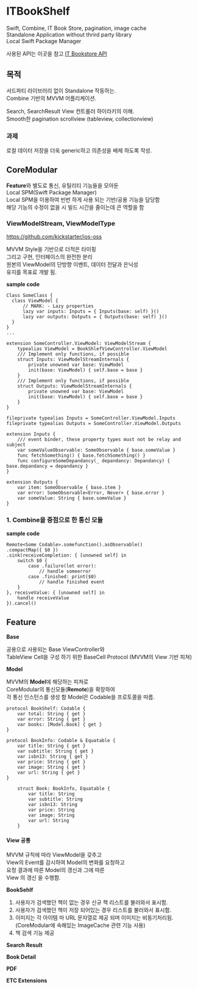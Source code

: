 # ITBookShelf
Swift, Combine, IT Book Store, pagination, image cache  
Standalone Application without thrird party library  
Local Swift Package Manager  

사용된 API는 이곳을 참고 [IT Bookstore API](https://api.itbook.store)

## 목적

서드파티 라이브러리 없이 Standalone 작동하는.  
Combine 기반의 MVVM 어플리케이션.  
  
Search, SearchResult View 컨트롤러 하이라키의 이해.  
Smooth한 pagination scrollview (tableview, collectionview)  

### 과제
로컬 데이터 저장을 더욱 generic하고 의존성을 배제 하도록 작성.

## CoreModular

**Feature**와 별도로 통신, 유틸리티 기능들을 모아둔  
Local SPM(Swift Package Manager)  
Local SPM을 이용하여 빈번 하게 사용 되는 기반/공용 기능을 담당함    
해당 기능의 수정이 없을 시 빌드 시간을 줄이는데 큰 역할을 함  

### ViewModelStream, ViewModelType  

https://github.com/kickstarter/ios-oss

MVVM Style을 기반으로 더적은 타이핑  
그리고 구현, 인터페이스의 완전한 분리   
원본의 ViewModel의 단방향 이벤트, 데이터 전달과 은닉성  
유지를 목표료 개발 됨.

**sample code**
```
Class SomeClass {
  class ViewModel {
      // MARK: - Lazy properties
      lazy var inputs: Inputs = { Inputs(base: self) }()
      lazy var outputs: Outputs = { Outputs(base: self) }()
  }
}
...

extension SomeController.ViewModel: ViewModelStream {
    typealias ViewModel = BookShlefViewController.ViewModel
    /// Implement only functions, if possible
    struct Inputs: ViewModelStreamInternals {
        private unowned var base: ViewModel
        init(base: ViewModel) { self.base = base }
    }
    /// Implement only functions, if possible
    struct Outputs: ViewModelStreamInternals {
        private unowned var base: ViewModel
        init(base: ViewModel) { self.base = base }
    }
}

fileprivate typealias Inputs = SomeController.ViewModel.Inputs
fileprivate typealias Outputs = SomeController.ViewModel.Outputs

extension Inputs {
    /// event binder, these property types must not be relay and subject
    var someValueObservable: SomeObservable { base.someValue }
    func fetchSomething() { base.fetchSomething() }
    func configureSomeDepandancy(_ depandancy: Depandancy) { base.depandancy = depandancy }
}

extension Outputs {
    var item: SomeObservable { base.item }
    var error: SomeObservable<Error, Never> { base.error }
    var someValue: String { base.someValue }
}

```

### 1. Combine을 중점으로 한 통신 모듈
**sample code**
```
Remote<Some Codable>.somefunction().asObservable()
.compactMap({ $0 })
.sink(receiveCompletion: { [unowned self] in
    switch $0 {
        case .failure(let error):
            // handle someerror
        case .finished: print($0)
            // handle finished event
    }
}, receiveValue: { [unowned self] in
    handle receiveValue
}).cancel()
```


## Feature

**Base**

공용으로 사용되는 Base ViewController와  
TableView Cell을 구성 하기 위한 BaseCell Protocol
(MVVM의 View 기반 피쳐)

**Model**

MVVM의 **Model**에 해당하는 피쳐로  
CoreModular의 통신모듈(**Remote**)을 확장하여  
각 통신 인스턴스를 생성 함
Model은 Codable을 프로토콜을 따름.

```
protocol BookShelf: Codable {
    var total: String { get }
    var error: String { get }
    var books: [Model.Book] { get }
}

protocol BookInfo: Codable & Equatable {
    var title: String { get }
    var subtitle: String { get }
    var isbn13: String { get }
    var price: String { get }
    var image: String { get }
    var url: String { get }
}

    struct Book: BookInfo, Equatable {
        var title: String
        var subtitle: String
        var isbn13: String
        var price: String
        var image: String 
        var url: String
    }
```

#### View 공통

MVVM 규칙에 따라 ViewModel을 갖추고  
View의 Event를 감시하여 Model의 변화를 요청하고  
요청 결과에 따른 Model의 갱신과 그에 따른  
View 의 갱신 을 수행함.

**BookSehlf**

1. 사용자가 검색했던 책이 없는 경우 신규 책 리스트를 불러와서 표시함.
2. 사용자가 검색했던 책이 저장 되어있는 경우 리스트를 불러와서 표시함.
3. 이미지는 각 아이템 마 URL 문자열로 제공 되며 이미지는 비동기처리됨.  
(CoreModular에 속해있는 ImageCache 관련 기능 사용)
4. 책 검색 기능 제공


**Search Result**

**Book Detail**

**PDF**

**ETC Extensions**
